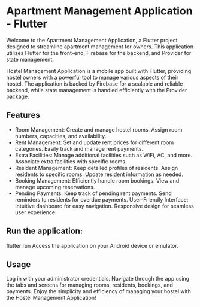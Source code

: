 
# Apartment Management Application - Flutter 
Welcome to the Apartment Management Application, a Flutter project designed to streamline apartment management for owners. This application utilizes Flutter for the front-end, Firebase for the backend, and Provider for state management.

Hostel Management Application is a mobile app built with Flutter, providing hostel owners with a powerful tool to manage various aspects of their hostel. The application is backed by Firebase for a scalable and reliable backend, while state management is handled efficiently with the Provider package. 

## Features 
- Room Management: Create and manage hostel rooms. Assign room numbers, capacities, and availability. 
- Rent Management: Set and update rent prices for different room categories. Easily track and manage rent payments. 
- Extra Facilities: Manage additional facilities such as WiFi, AC, and more. Associate extra facilities with specific rooms. 
- Resident Management: Keep detailed profiles of residents. Assign residents to specific rooms. Update resident information as needed. 
- Booking Management: Efficiently handle room bookings. View and manage upcoming reservations. 
- Pending Payments: Keep track of pending rent payments. Send reminders to residents for overdue payments. User-Friendly Interface: Intuitive dashboard for easy navigation. Responsive design for seamless user experience. 


## Run the application: 
flutter run Access the application on your Android device or emulator. 
## Usage
Log in with your administrator credentials. Navigate through the app using the tabs and screens for managing rooms, residents, bookings, and payments. Enjoy the simplicity and efficiency of managing your hostel with the Hostel Management Application!









